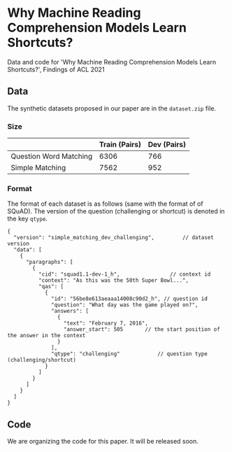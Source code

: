 # Why Machine Reading Comprehension Models Learn Shortcuts?
Data and code for 'Why Machine Reading Comprehension Models Learn Shortcuts?', Findings of ACL 2021

## Data
The synthetic datasets proposed in our paper are in the `dataset.zip` file.
### Size

|                        | Train (Pairs) | Dev (Pairs) |
|------------------------|---------------|-------------|
| Question Word Matching | 6306          | 766         |
| Simple Matching        | 7562          | 952         |

### Format
The format of each dataset is as follows (same with the format of  of SQuAD).
The version of the question (challenging or shortcut) is denoted in the key `qtype`. 
```
{
  "version": "simple_matching_dev_challenging",  		// dataset version
  "data": [
    {
      "paragraphs": [
        {
          "cid": "squad1.1-dev-1_h", 				// context id
          "context": "As this was the 50th Super Bowl...",
          "qas": [
            {
              "id": "56be8e613aeaaa14008c90d2_h", // question id
              "question": "What day was the game played on?",
              "answers": [
                {
                  "text": "February 7, 2016",
                  "answer_start": 505 		// the start position of the answer in the context
                }
              ],
              "qtype": "challenging" 			// question type (challenging/shortcut)
            }
          ]
        }
      ]
    }
  ]
}
```


## Code
We are organizing the code for this paper. It will be released soon.
